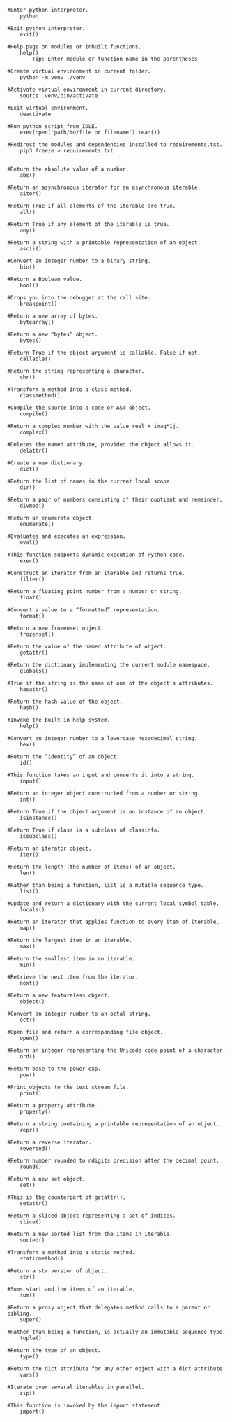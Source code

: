 
	
	#Enter python interpreter.
		python

	#Exit python interpreter.
		exit()

	#Help page on modules or inbuilt functions.
		help()
			Tip: Enter module or function name in the parentheses

	#Create virtual environment in current folder.
		python -m venv ./venv

	#Activate virtual environment in current directory.
		source .venv/bin/activate

	#Exit virtual environment.
		deactivate
	
	#Run python script from IDLE.
		exec(open('path/to/file or filename').read())
	
	#Redirect the modules and dependencies installed to requirements.txt.
		pip3 freeze > requirements.txt

	
	#Return the absolute value of a number.
		abs()
	
	#Return an asynchronous iterator for an asynchronous iterable.
		aiter()
	
	#Return True if all elements of the iterable are true.
		all()
	
	#Return True if any element of the iterable is true.
		any()
	
	#Return a string with a printable representation of an object.
		ascii()
	
	#Convert an integer number to a binary string.
		bin()
	
	#Return a Boolean value.
		bool()
	
	#Drops you into the debugger at the call site.
		breakpoint()
	
	#Return a new array of bytes.
		bytearray()
	
	#Return a new “bytes” object.
		bytes()
	
	#Return True if the object argument is callable, False if not.
		callable()
	
	#Return the string representing a character.
		chr()
	
	#Transform a method into a class method.
		classmethod()
	
	#Compile the source into a code or AST object.
		compile()
	
	#Return a complex number with the value real + imag*1j.
		complex()
	
	#Deletes the named attribute, provided the object allows it.
		delattr()
	
	#Create a new dictionary.
		dict()
	
	#Return the list of names in the current local scope.
		dir()
	
	#Return a pair of numbers consisting of their quotient and remainder.
		divmod()
	
	#Return an enumerate object.
		enumerate()
	
	#Evaluates and executes an expression.
		eval()
	
	#This function supports dynamic execution of Python code.
		exec()
	
	#Construct an iterator from an iterable and returns true.
		filter()
	
	#Return a floating point number from a number or string.
		float()
	
	#Convert a value to a “formatted” representation.
		format()
	
	#Return a new frozenset object.
		frozenset()
	
	#Return the value of the named attribute of object.
		getattr()
	
	#Return the dictionary implementing the current module namespace.
		globals()
	
	#True if the string is the name of one of the object’s attributes.
		hasattr()
	
	#Return the hash value of the object.
		hash()	
	
	#Invoke the built-in help system.
		help()
	
	#Convert an integer number to a lowercase hexadecimal string.
		hex()
	
	#Return the “identity” of an object.
		id()
	
	#This function takes an input and converts it into a string.
		input()
	
	#Return an integer object constructed from a number or string.
		int()
	
	#Return True if the object argument is an instance of an object.
		isinstance()
	
	#Return True if class is a subclass of classinfo.
		issubclass()
	
	#Return an iterator object.
		iter()
	
	#Return the length (the number of items) of an object.
		len()
	
	#Rather than being a function, list is a mutable sequence type.
		list()
	
	#Update and return a dictionary with the current local symbol table.
		locals()
	
	#Return an iterator that applies function to every item of iterable.
		map()
	
	#Return the largest item in an iterable.
		max()
	
	#Return the smallest item in an iterable.
		min()
	
	#Retrieve the next item from the iterator.
		next()
	
	#Return a new featureless object.
		object()
	
	#Convert an integer number to an octal string.
		oct()
	
	#Open file and return a corresponding file object.
		open()
	
	#Return an integer representing the Unicode code point of a character.
		ord()
	
	#Return base to the power exp.
		pow()
	
	#Print objects to the text stream file.
		print()
		
	#Return a property attribute.
		property()
	
	#Return a string containing a printable representation of an object.
		repr()
	
	#Return a reverse iterator.
		reversed()
	
	#Return number rounded to ndigits precision after the decimal point.
		round()
	
	#Return a new set object.
		set()
	
	#This is the counterpart of getattr().
		setattr()
	
	#Return a sliced object representing a set of indices.
		slice()	
	
	#Return a new sorted list from the items in iterable.
		sorted()
		
	#Transform a method into a static method.
		staticmethod()
	
	#Return a str version of object.
		str()
	
	#Sums start and the items of an iterable.
		sum()
	
	#Return a proxy object that delegates method calls to a parent or sibling.
		super()
	
	#Rather than being a function, is actually an immutable sequence type.
		tuple()
	
	#Return the type of an object.
		type()
	
	#Return the dict attribute for any other object with a dict attribute.
		vars()
	
	#Iterate over several iterables in parallel.
		zip()
	
	#This function is invoked by the import statement.
		import()
	
